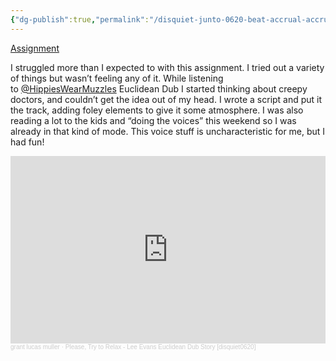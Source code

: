 ```yaml
---
{"dg-publish":true,"permalink":"/disquiet-junto-0620-beat-accrual-accrual/","updated":"2024-01-21T20:58:21.000-05:00"}
---
```


[Assignment](https://disquiet.com/2023/11/16/disquiet-junto-project-0620-beat-accrual-accrual/)

I struggled more than I expected to with this assignment. I tried out a variety of things but wasn’t feeling any of it. While listening to [@HippiesWearMuzzles](https://llllllll.co/u/hippieswearmuzzles) Euclidean Dub I started thinking about creepy doctors, and couldn’t get the idea out of my head. I wrote a script and put it the track, adding foley elements to give it some atmosphere. I was also reading a lot to the kids and “doing the voices” this weekend so I was already in that kind of mode. This voice stuff is uncharacteristic for me, but I had fun!

<iframe width="100%" height="300" scrolling="no" frameborder="no" allow="autoplay" src="https://w.soundcloud.com/player/?url=https%3A//api.soundcloud.com/tracks/1669508172&color=%23ff5500&auto_play=false&hide_related=false&show_comments=true&show_user=true&show_reposts=false&show_teaser=true&visual=true"></iframe><div style="font-size: 10px; color: #cccccc;line-break: anywhere;word-break: normal;overflow: hidden;white-space: nowrap;text-overflow: ellipsis; font-family: Interstate,Lucida Grande,Lucida Sans Unicode,Lucida Sans,Garuda,Verdana,Tahoma,sans-serif;font-weight: 100;"><a href="https://soundcloud.com/grantlucasmuller" title="grant lucas muller" target="_blank" style="color: #cccccc; text-decoration: none;">grant lucas muller</a> · <a href="https://soundcloud.com/grantlucasmuller/please-try-to-relax-lee-evans-euclidean-dub-story-disquiet0620" title="Please, Try to Relax - Lee Evans Euclidean Dub Story [disquiet0620]" target="_blank" style="color: #cccccc; text-decoration: none;">Please, Try to Relax - Lee Evans Euclidean Dub Story [disquiet0620]</a></div>
